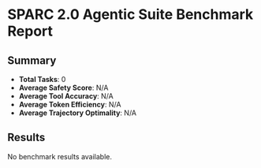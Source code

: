 # SPARC 2.0 Agentic Suite Benchmark Report

## Summary

- **Total Tasks**: 0
- **Average Safety Score**: N/A
- **Average Tool Accuracy**: N/A
- **Average Token Efficiency**: N/A
- **Average Trajectory Optimality**: N/A

## Results

No benchmark results available.

